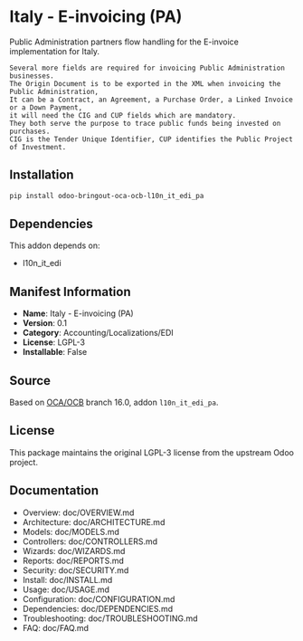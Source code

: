# Italy - E-invoicing (PA)


Public Administration partners flow handling for the E-invoice implementation for Italy.

    Several more fields are required for invoicing Public Administration businesses.
    The Origin Document is to be exported in the XML when invoicing the Public Administration,
    It can be a Contract, an Agreement, a Purchase Order, a Linked Invoice or a Down Payment,
    it will need the CIG and CUP fields which are mandatory.
    They both serve the purpose to trace public funds being invested on purchases.
    CIG is the Tender Unique Identifier, CUP identifies the Public Project of Investment.
    

## Installation

```bash
pip install odoo-bringout-oca-ocb-l10n_it_edi_pa
```

## Dependencies

This addon depends on:
- l10n_it_edi

## Manifest Information

- **Name**: Italy - E-invoicing (PA)
- **Version**: 0.1
- **Category**: Accounting/Localizations/EDI
- **License**: LGPL-3
- **Installable**: False

## Source

Based on [OCA/OCB](https://github.com/OCA/OCB) branch 16.0, addon `l10n_it_edi_pa`.

## License

This package maintains the original LGPL-3 license from the upstream Odoo project.

## Documentation

- Overview: doc/OVERVIEW.md
- Architecture: doc/ARCHITECTURE.md
- Models: doc/MODELS.md
- Controllers: doc/CONTROLLERS.md
- Wizards: doc/WIZARDS.md
- Reports: doc/REPORTS.md
- Security: doc/SECURITY.md
- Install: doc/INSTALL.md
- Usage: doc/USAGE.md
- Configuration: doc/CONFIGURATION.md
- Dependencies: doc/DEPENDENCIES.md
- Troubleshooting: doc/TROUBLESHOOTING.md
- FAQ: doc/FAQ.md
